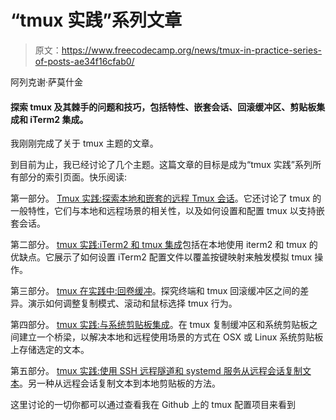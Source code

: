 # “tmux 实践”系列文章

> 原文：<https://www.freecodecamp.org/news/tmux-in-practice-series-of-posts-ae34f16cfab0/>

阿列克谢·萨莫什金

#### 探索 tmux 及其棘手的问题和技巧，包括特性、嵌套会话、回滚缓冲区、剪贴板集成和 iTerm2 集成。

我刚刚完成了关于 tmux 主题的文章。

到目前为止，我已经讨论了几个主题。这篇文章的目标是成为“tmux 实践”系列所有部分的索引页面。快乐阅读:

第一部分。 [Tmux 实践:探索本地和嵌套的远程 Tmux 会话](https://medium.com/@alexeysamoshkin/tmux-in-practice-local-and-nested-remote-tmux-sessions-4f7ba5db8795)。它还讨论了 tmux 的一般特性，它们与本地和远程场景的相关性，以及如何设置和配置 tmux 以支持嵌套会话。

第二部分。 [tmux 实践:iTerm2 和 tmux 集成](https://medium.com/@alexeysamoshkin/tmux-in-practice-iterm2-and-tmux-integration-7fb0991c6c01)包括在本地使用 iterm2 和 tmux 的优缺点。它展示了如何设置 iTerm2 配置文件以覆盖按键映射来触发模拟 tmux 操作。

第三部分。 [tmux 在实践中:回卷缓冲](https://medium.com/@alexeysamoshkin/tmux-in-practice-scrollback-buffer-47d5ffa71c93)。探究终端和 tmux 回滚缓冲区之间的差异。演示如何调整复制模式、滚动和鼠标选择 tmux 行为。

第四部分。 [tmux 实践:与系统剪贴板集成](https://medium.com/@alexeysamoshkin/tmux-in-practice-integration-with-system-clipboard-bcd72c62ff7b)。在 tmux 复制缓冲区和系统剪贴板之间建立一个桥梁，以解决本地和远程使用场景的方式在 OSX 或 Linux 系统剪贴板上存储选定的文本。

第五部分。 [tmux 实践:使用 SSH 远程隧道和 systemd 服务从远程会话复制文本](https://medium.com/@alexeysamoshkin/tmux-in-practice-copy-text-from-remote-session-using-ssh-remote-tunnel-and-systemd-service-dd3c51bca1fa)。另一种从远程会话复制文本到本地剪贴板的方法。

这里讨论的一切你都可以通过查看我在 Github 上的 tmux 配置项目来看到